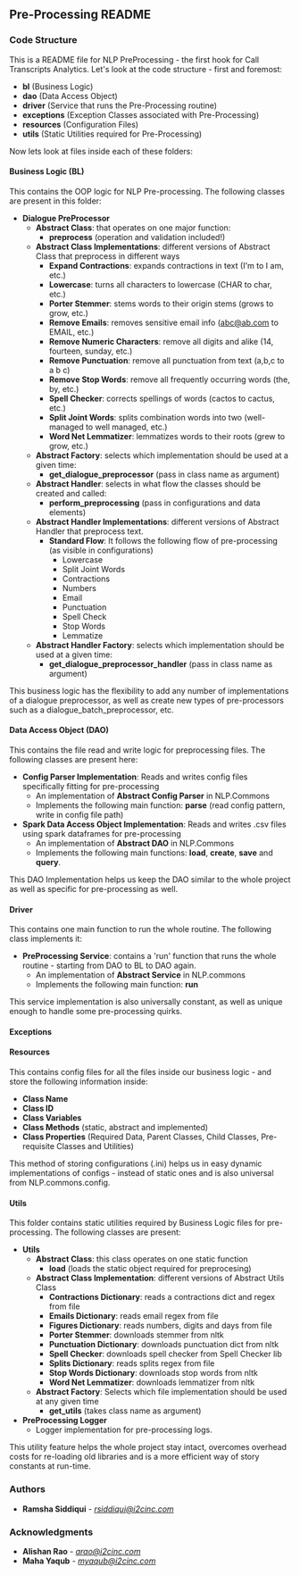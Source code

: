 ## Pre-Processing README
### Code Structure
This is a README file for NLP PreProcessing - the first hook for Call Transcripts Analytics.
Let's look at the code structure - first and foremost:
- **bl** (Business Logic)
- **dao** (Data Access Object)
- **driver** (Service that runs the Pre-Processing routine)
- **exceptions** (Exception Classes associated with Pre-Processing)
- **resources** (Configuration Files)
- **utils** (Static Utilities required for Pre-Processing)

Now lets look at files inside each of these folders:
#### Business Logic (BL)
This contains the OOP logic for NLP Pre-processing. The following classes are present in this folder:
- **Dialogue PreProcessor**
    - **Abstract Class**: that operates on one major function:
        - **preprocess** (operation and validation included!)
    - **Abstract Class Implementations**: different versions of Abstract Class that preprocess in different ways
        - **Expand Contractions**: expands contractions in text (I'm to I am, etc.)
        - **Lowercase**: turns all characters to lowercase (CHAR to char, etc.)
        - **Porter Stemmer**: stems words to their origin stems (grows to grow, etc.)
        - **Remove Emails**: removes sensitive email info (abc@ab.com to EMAIL, etc.)
        - **Remove Numeric Characters**: remove all digits and alike (14, fourteen, sunday, etc.)
        - **Remove Punctuation**: remove all punctuation from text (a,b,c to a b c)
        - **Remove Stop Words**: remove all frequently occurring words (the, by, etc.)
        - **Spell Checker**: corrects spellings of words (cactos to cactus, etc.)
        - **Split Joint Words**: splits combination words into two (well-managed to well managed, etc.)
        - **Word Net Lemmatizer**: lemmatizes words to their roots (grew to grow, etc.)
    - **Abstract Factory**: selects which implementation should be used at a given time:
        - **get_dialogue_preprocessor** (pass in class name as argument)
    - **Abstract Handler**: selects in what flow the classes should be created and called:
        - **perform_preprocessing** (pass in configurations and data elements)  
    - **Abstract Handler Implementations**: different versions of Abstract Handler that preprocess text.
        - **Standard Flow**: It follows the following flow of pre-processing (as visible in configurations)
            - Lowercase
            - Split Joint Words
            - Contractions
            - Numbers
            - Email
            - Punctuation
            - Spell Check
            - Stop Words
            - Lemmatize
    - **Abstract Handler Factory**: selects which implementation should be used at a given time:
        - **get_dialogue_preprocessor_handler** (pass in class name as argument)

This business logic has the flexibility to add any number of implementations of a dialogue preprocessor, as well as create new types of pre-processors such as a dialogue_batch_preprocessor, etc.

#### Data Access Object (DAO)
This contains the file read and write logic for preprocessing files. The following classes are present here:
- **Config Parser Implementation**: Reads and writes config files specifically fitting for pre-processing
    - An implementation of **Abstract Config Parser** in NLP.Commons
    - Implements the following main function: **parse** (read config pattern, write in config file path)
- **Spark Data Access Object Implementation**: Reads and writes .csv files using spark dataframes for pre-processing
    - An implementation of **Abstract DAO** in NLP.Commons
    - Implements the following main functions: **load**, **create**, **save** and **query**.

This DAO Implementation helps us keep the DAO similar to the whole project as well as specific for pre-processing as well.

#### Driver
This contains one main function to run the whole routine. The following class implements it:
- **PreProcessing Service**: contains a 'run' function that runs the whole routine - starting from DAO to BL to DAO again.
    - An implementation of **Abstract Service** in NLP.commons
    - Implements the following main function: **run**

This service implementation is also universally constant, as well as unique enough to handle some pre-processing quirks.

#### Exceptions

#### Resources
This contains config files for all the files inside our business logic - and store the following information inside:
- **Class Name**
- **Class ID**
- **Class Variables**
- **Class Methods** (static, abstract and implemented)
- **Class Properties** (Required Data, Parent Classes, Child Classes, Pre-requisite Classes and Utilities)

This method of storing configurations (.ini) helps us in easy dynamic implementations of configs - instead of static ones and is also universal from NLP.commons.config.

#### Utils
This folder contains static utilities required by Business Logic files for pre-processing. The following classes are present:
- **Utils**
    - **Abstract Class**: this class operates on one static function
        - **load** (loads the static object required for preprocesing)
    - **Abstract Class Implementation**: different versions of Abstract Utils Class
        - **Contractions Dictionary**: reads a contractions dict and regex from file
        - **Emails Dictionary**: reads email regex from file
        - **Figures Dictionary**: reads numbers, digits and days from file
        - **Porter Stemmer**: downloads stemmer from nltk
        - **Punctuation Dictionary**: downloads punctuation dict from nltk
        - **Spell Checker**: downloads spell checker from Spell Checker lib
        - **Splits Dictionary**: reads splits regex from file
        - **Stop Words Dictionary**: downloads stop words from nltk
        - **Word Net Lemmatizer**: downloads lemmatizer from nltk
    - **Abstract Factory**: Selects which file implementation should be used at any given time
        - **get_utils** (takes class name as argument)
- **PreProcessing Logger**
    - Logger implementation for pre-processing logs.

This utility feature helps the whole project stay intact, overcomes overhead costs for re-loading old libraries and is a more efficient way of story constants at run-time.

### Authors

- **Ramsha Siddiqui** - *rsiddiqui@i2cinc.com*

### Acknowledgments

- **Alishan Rao** - *arao@i2cinc.com*
- **Maha Yaqub** - *myaqub@i2cinc.com* 
